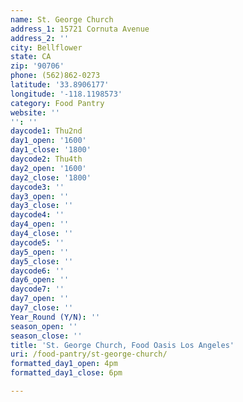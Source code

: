```yaml
---
name: St. George Church
address_1: 15721 Cornuta Avenue
address_2: ''
city: Bellflower
state: CA
zip: '90706'
phone: (562)862-0273
latitude: '33.8906177'
longitude: '-118.1198573'
category: Food Pantry
website: ''
'': ''
daycode1: Thu2nd
day1_open: '1600'
day1_close: '1800'
daycode2: Thu4th
day2_open: '1600'
day2_close: '1800'
daycode3: ''
day3_open: ''
day3_close: ''
daycode4: ''
day4_open: ''
day4_close: ''
daycode5: ''
day5_open: ''
day5_close: ''
daycode6: ''
day6_open: ''
daycode7: ''
day7_open: ''
day7_close: ''
Year_Round (Y/N): ''
season_open: ''
season_close: ''
title: 'St. George Church, Food Oasis Los Angeles'
uri: /food-pantry/st-george-church/
formatted_day1_open: 4pm
formatted_day1_close: 6pm

---
```

